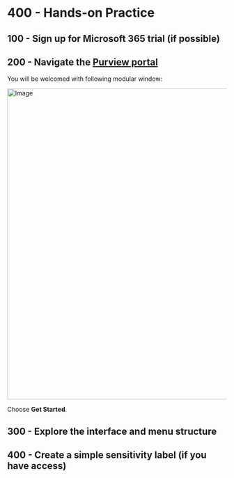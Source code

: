# 400 - Hands-on Practice

## 100 - Sign up for Microsoft 365 trial (if possible)

## 200 - Navigate the [Purview portal](https://purview.microsoft.com/)

You will be welcomed with following modular window:

<img width="580" height="714" alt="Image" src="https://github.com/user-attachments/assets/106d335c-10b7-419b-9761-93106dc62f7a" />

Choose **Get Started**.

## 300 - Explore the interface and menu structure

## 400 - Create a simple sensitivity label (if you have access)
